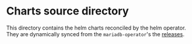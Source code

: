 # Charts source directory

This directory contains the helm charts reconciled by the helm operator. They are dynamically synced from the `mariadb-operator`'s the [releases](https://github.com/mariadb-operator/mariadb-operator/releases).